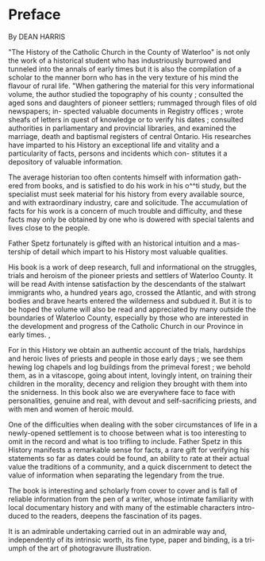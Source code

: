 # Preface

By DEAN HARRIS

"The History of the Catholic Church in the County of Waterloo" is not only the work of a historical student who has industriously burrowed and tunneled into the annals of early times but it is also the compilation of a scholar to the manner born who has in the very texture of his mind the flavour of rural life. "When gathering the material for this very informational volume, the author studied the topography of his county ; consulted the aged sons and daughters of pioneer settlers; rummaged through files of old newspapers; in- spected valuable documents in Registry offices ; wrote sheafs of letters in quest of knowledge or to verify his dates ; consulted authorities in parliamentary and provincial libraries, and examined the marriage, death and baptismal registers of central Ontario. His researches have imparted to his History an exceptional life and vitality and a particularity of facts, persons and incidents which con- stitutes it a depository of valuable information.

The average historian too often contents himself with information gath- ered from books, and is satisfied to do his work in his o^^ti study, but the specialist must seek material for his history from every available source, and with extraordinary industry, care and solicitude. The accumulation of facts for his work is a concern of much trouble and difficulty, and these facts may only be obtained by one who is dowered with special talents and lives close to the people.

Father Spetz fortunately is gifted with an historical intuition and a mas- tership of detail which impart to his History most valuable qualities.

His book is a work of deep research, full and informational on the struggles, trials and heroism of the pioneer priests and settlers of Waterloo County. It will be read Avith intense satisfaction by the descendants of the stalwart immigrants who, a hundred years ago, crossed the Atlantic, and with strong bodies and brave hearts entered the wilderness and subdued it. But it is to be hoped the volume will also be read and appreciated by many outside the boundaries of Waterloo County, especially by those who are interested in the development and progress of the Catholic Church in our Province in early times. ,

For in this History we obtain an authentic account of the trials, hardships and heroic lives of priests and people in those early days ; we see them hewing log chapels and log buildings from the primeval forest ; we behold them, as in a vitascope, going about intent, lovingly intent, on training their children in the morality, decency and religion they brought with them into the sniderness. In this book also we are everywhere face to face with personalities, genuine and real, with devout and self-sacrificing priests, and with men and women of heroic mould.

One of the difficulties when dealing with the sober circumstances of life in a newly-opened settlement is to choose between what is too interesting to omit in the record and what is too trifling to include. Father Spetz in this History manifests a remarkable sense for facts, a rare gift for verifying his statements so far as dates could be found, an ability to rate at their actual value the traditions of a community, and a quick discernment to detect the value of information when separating the legendary from the true.

The book is interesting and scholarly from cover to cover and is fall of reliable information from the pen of a writer, whose intimate familiarity with local documentary history and with many of the estimable characters intro- duced to the readers, deepens the fascination of its pages.

It is an admirable undertaking carried out in an admirable way and, independently of its intrinsic worth, its fine type, paper and binding, is a tri- umph of the art of photogravure illustration.

